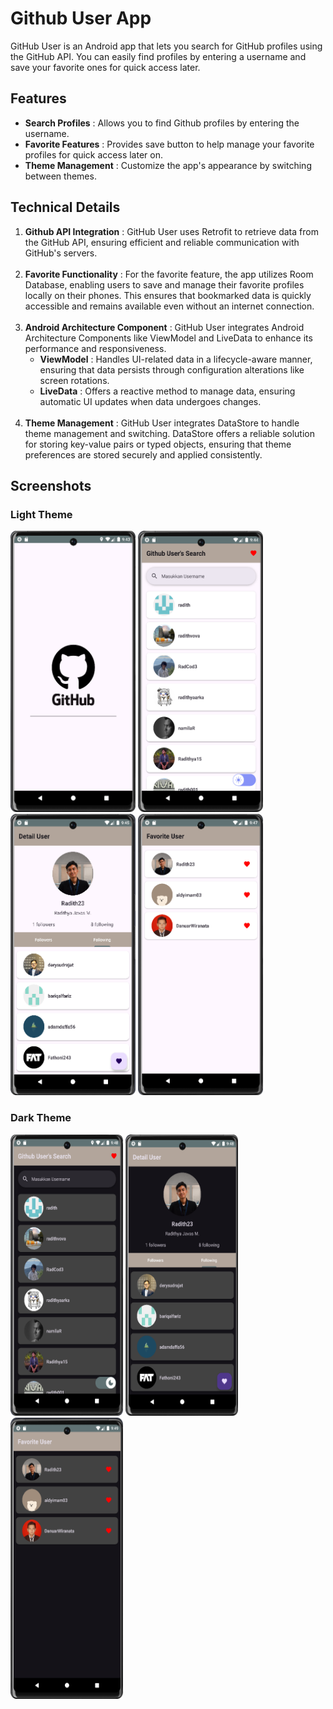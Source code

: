 # Github User App
GitHub User is an Android app that lets you search for GitHub profiles using the GitHub API. You can easily find profiles by entering a username and save your favorite ones for quick access later.
## Features
- **Search Profiles** : Allows you to find Github profiles by entering the username.
- **Favorite Features** : Provides save button to help manage your favorite profiles for quick access later on.
- **Theme Management** : Customize the app's appearance by switching between themes.
## Technical Details
1. **Github API Integration** : GitHub User uses Retrofit to retrieve data from the GitHub API, ensuring efficient and reliable communication with GitHub's servers. <br><br>
2. **Favorite Functionality** : For the favorite feature, the app utilizes Room Database, enabling users to save and manage their favorite profiles locally on their phones. This ensures that bookmarked data is quickly accessible and remains available even without an internet connection. <br><br>
3. **Android Architecture Component** : GitHub User integrates Android Architecture Components like ViewModel and LiveData to enhance its performance and responsiveness.
   - **ViewModel** : Handles UI-related data in a lifecycle-aware manner, ensuring that data persists through configuration alterations like screen rotations.
   - **LiveData** : Offers a reactive method to manage data, ensuring automatic UI updates when data undergoes changes. <br><br>
4. **Theme Management** : GitHub User integrates DataStore to handle theme management and switching. DataStore offers a reliable solution for storing key-value pairs or typed objects, ensuring that theme preferences are stored securely and applied consistently.
## Screenshots
### Light Theme
<p align="left">
  <img width="200" height="450" src="splash-screen.png">
  <img width="200" height="450" src="main-light.png">
  <img width="200" height="450" src="detail-light.png">
  <img width="200" height="450" src="fav-light.png">
</p>

### Dark Theme
<p align="left">
  <img width="180" height="450" src="main-dark.png">
  <img width="180" height="450" src="detail-dark.png">
  <img width="180" height="450" src="fav-dark.png">
</p>
